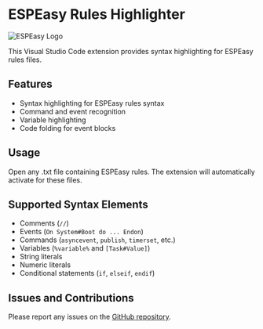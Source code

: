# ESPEasy Rules Highlighter

![ESPEasy Logo](images/logo.png)

This Visual Studio Code extension provides syntax highlighting for ESPEasy rules files.

## Features

- Syntax highlighting for ESPEasy rules syntax
- Command and event recognition
- Variable highlighting
- Code folding for event blocks

## Usage

Open any .txt file containing ESPEasy rules. The extension will automatically activate for these files.

## Supported Syntax Elements

- Comments (`//`)
- Events (`On System#Boot do ... Endon`)
- Commands (`asyncevent`, `publish`, `timerset`, etc.)
- Variables (`%variable%` and `[Task#Value]`)
- String literals
- Numeric literals
- Conditional statements (`if`, `elseif`, `endif`)

## Issues and Contributions

Please report any issues on the [GitHub repository](https://github.com/kakha13/espeasy-rules-highlighter).
